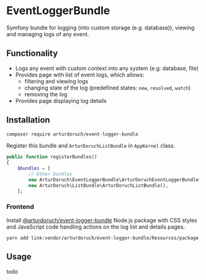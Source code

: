 
# EventLoggerBundle

Symfony bundle for logging (into custom storage (e.g. database)),
viewing and managing logs of any event.

## Functionality

 * Logs any event with custom context into any system (e.g: database, file)
 * Provides page with list of event logs, which allows:
    - filtering and viewing logs  
    - changing state of the log (predefined states: `new`, `resolved`, `watch`)
    - removing the log
 * Provides page displaying log details     

## Installation

```sh
composer require arturdoruch/event-logger-bundle
```

Register this bundle and `ArturDoruchListBundle` in `AppKernel` class.

```php
public function registerBundles()
{
    $bundles = [
        // Other bundles
        new ArturDoruch\EventLoggerBundle\ArturDoruchEventLoggerBundle(),
        new ArturDoruch\ListBundle\ArturDoruchListBundle(),
    ];
```

### Frontend

Install [@arturdoruch/event-logger-bundle](Resources/package/README.md) Node.js package with 
CSS styles and JavaScript code handling actions on the log list and details pages.

```
yarn add link:vendor/arturdoruch/event-logger-bundle/Resources/package
```

## Usage

todo